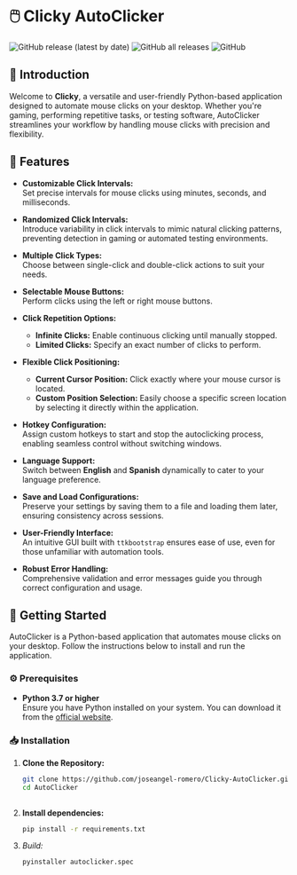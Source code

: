 # 🖱️ Clicky AutoClicker

![GitHub release (latest by date)](https://img.shields.io/github/v/release/joseangel-romero/AutoClicker?style=plastic) ![GitHub all releases](https://img.shields.io/github/downloads/joseangel-romero/AutoClicker/total?style=plastic) ![GitHub](https://img.shields.io/github/license/joseangel-romero/AutoClicker?style=plastic)

## 🌟 Introduction

Welcome to **Clicky**, a versatile and user-friendly Python-based application designed to automate mouse clicks on your desktop. Whether you're gaming, performing repetitive tasks, or testing software, AutoClicker streamlines your workflow by handling mouse clicks with precision and flexibility.

## 📝 Features

- **Customizable Click Intervals:**  
  Set precise intervals for mouse clicks using minutes, seconds, and milliseconds.

- **Randomized Click Intervals:**  
  Introduce variability in click intervals to mimic natural clicking patterns, preventing detection in gaming or automated testing environments.

- **Multiple Click Types:**  
  Choose between single-click and double-click actions to suit your needs.

- **Selectable Mouse Buttons:**  
  Perform clicks using the left or right mouse buttons.

- **Click Repetition Options:**  
  - **Infinite Clicks:** Enable continuous clicking until manually stopped.
  - **Limited Clicks:** Specify an exact number of clicks to perform.

- **Flexible Click Positioning:**  
  - **Current Cursor Position:** Click exactly where your mouse cursor is located.
  - **Custom Position Selection:** Easily choose a specific screen location by selecting it directly within the application.

- **Hotkey Configuration:**  
  Assign custom hotkeys to start and stop the autoclicking process, enabling seamless control without switching windows.

- **Language Support:**  
  Switch between **English** and **Spanish** dynamically to cater to your language preference.

- **Save and Load Configurations:**  
  Preserve your settings by saving them to a file and loading them later, ensuring consistency across sessions.

- **User-Friendly Interface:**  
  An intuitive GUI built with `ttkbootstrap` ensures ease of use, even for those unfamiliar with automation tools.

- **Robust Error Handling:**  
  Comprehensive validation and error messages guide you through correct configuration and usage.

## 🚀 Getting Started

AutoClicker is a Python-based application that automates mouse clicks on your desktop. Follow the instructions below to install and run the application.

### ⚙️ Prerequisites

- **Python 3.7 or higher**  
  Ensure you have Python installed on your system. You can download it from the [official website](https://www.python.org/downloads/).

### 📥 Installation

1. **Clone the Repository:**

   ```bash
   git clone https://github.com/joseangel-romero/Clicky-AutoClicker.git
   cd AutoClicker
  
2. **Install dependencies:**

    ```bash
    pip install -r requirements.txt

3. **Build*:*

    ```bash
    pyinstaller autoclicker.spec
